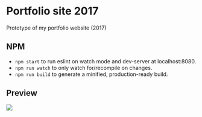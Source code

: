 # Portfolio site 2017
Prototype of my portfolio website (2017)

## NPM
* `npm start` to run eslint on watch mode and dev-server at localhost:8080.
* `npm run watch` to only watch for/recompile on changes.
* `npm run build` to generate a minified, production-ready build.

## Preview
<img src="https://media.giphy.com/media/l4EpfM87HhE6sbp1S/giphy.gif"/>
